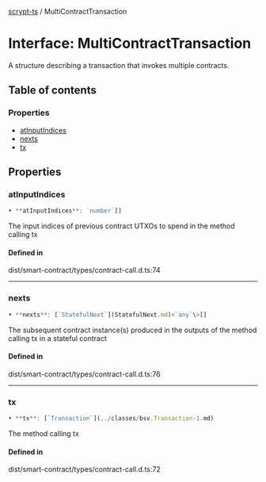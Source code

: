 [scrypt-ts](../README.md) / MultiContractTransaction

# Interface: MultiContractTransaction

A structure describing a transaction that invokes multiple contracts.

## Table of contents

### Properties

- [atInputIndices](MultiContractTransaction.md#atinputindices)
- [nexts](MultiContractTransaction.md#nexts)
- [tx](MultiContractTransaction.md#tx)

## Properties

### atInputIndices

```ts
• **atInputIndices**: `number`[]
```

The input indices of previous contract UTXOs to spend in the method calling tx

#### Defined in

dist/smart-contract/types/contract-call.d.ts:74

___

### nexts

```ts
• **nexts**: [`StatefulNext`](StatefulNext.md)<`any`\>[]
```

The subsequent contract instance(s) produced in the outputs of the method calling tx in a stateful contract

#### Defined in

dist/smart-contract/types/contract-call.d.ts:76

___

### tx

```ts
• **tx**: [`Transaction`](../classes/bsv.Transaction-1.md)
```

The method calling tx

#### Defined in

dist/smart-contract/types/contract-call.d.ts:72
